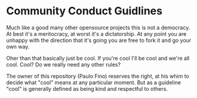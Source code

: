 # Community Conduct Guidlines
Much like a good many other opensource projects this is not a democracy. At best it's a meritocracy, at worst it's a dictatorship. At any point you are unhappy with the direction that it's going you are free to fork it and go your own way.

Oher than that basically just be cool. If you're cool I'll be cool and we're all cool. Cool? Do we really need any other rules?

The owner of this repository (Paulo Fino) reserves the right, at his whim to decide what "cool" means at any particular moment. But as a guideline "cool" is generally defined as being kind and respectful to others.
